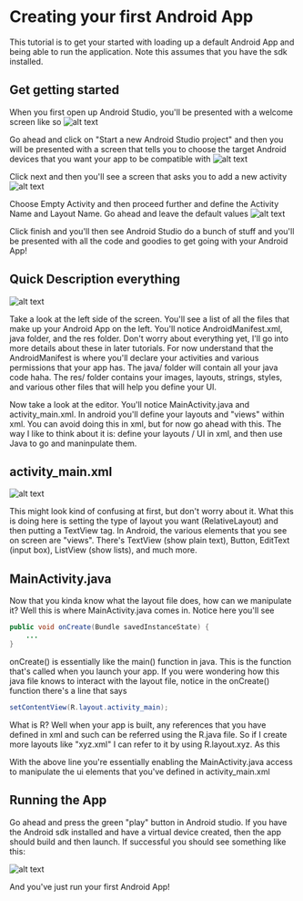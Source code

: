 # Creating your first Android App
This tutorial is to get your started with loading up a default Android App and being able to run the application. Note this assumes that you have the sdk installed.

## Get getting started
When you first open up Android Studio, you'll be presented with a welcome screen like so
![alt text](https://github.com/savala/tilAndroid/blob/master/firstAndroidApp/screenshots/welcomeScreen.png "Welcome Screen")


Go ahead and click on "Start a new Android Studio project" and then you will be presented with a screen that tells you to choose the target Android devices that you want your app to be compatible with
![alt text](https://github.com/savala/tilAndroid/blob/master/firstAndroidApp/screenshots/targetDevice.png "Target Devices")


Click next and then you'll see a screen that asks you to add a new activity
![alt text](https://github.com/savala/tilAndroid/blob/master/firstAndroidApp/screenshots/chooseDefault.png "Choose Activity")


Choose Empty Activity and then proceed further and define the Activity Name and Layout Name. Go ahead and leave the default values
![alt text](https://github.com/savala/tilAndroid/blob/master/firstAndroidApp/screenshots/emptyActivityName.png "Main Activity Name")


Click finish and you'll then see Android Studio do a bunch of stuff and you'll be presented with all the code and goodies to get going with your Android App!

## Quick Description everything
![alt text](https://github.com/savala/tilAndroid/blob/master/firstAndroidApp/screenshots/mainScreen.png "Main Screen")


Take a look at the left side of the screen. You'll see a list of all the files that make up your Android App on the left. You'll notice AndroidManifest.xml, java folder, and the res folder. Don't worry about everything yet, I'll go into more details about these in later tutorials. For now understand that the AndroidManifest is where you'll declare your activities and various permissions that your app has. The java/ folder will contain all your java code haha. The res/ folder contains your images, layouts, strings, styles, and various other files that will help you define your UI.


Now take a look at the editor. You'll notice MainActivity.java and activity_main.xml. In android you'll define your layouts and "views" within xml. You can avoid doing this in xml, but for now go ahead with this. The way I like to think about it is: define your layouts / UI in xml, and then use Java to go and maninpulate them.

## activity_main.xml
![alt text](https://github.com/savala/tilAndroid/blob/master/firstAndroidApp/screenshots/layout.png "Layout")


This might look kind of confusing at first, but don't worry about it. What this is doing here is setting the type of layout you want (RelativeLayout) and then putting a TextView tag. In Android, the various elements that you see on screen are "views". There's TextView (show plain text), Button, EditText (input box), ListView (show lists), and much more.

## MainActivity.java
Now that you kinda know what the layout file does, how can we manipulate it? Well this is where MainActivity.java comes in. Notice here you'll see
```java
public void onCreate(Bundle savedInstanceState) {
    ...
}
```

onCreate() is essentially like the main() function in java. This is the function that's called when you launch your app. If you were wondering how this java file knows to interact with the layout file, notice in the onCreate() function there's a line that says

```java
setContentView(R.layout.activity_main);
```


What is R? Well when your app is built, any references that you have defined in xml and such can be referred using the R.java file. So if I create more layouts like "xyz.xml" I can refer to it by using R.layout.xyz. As this  


With the above line you're essentially enabling the MainActivity.java access to manipulate the ui elements that you've defined in activity_main.xml

## Running the App
Go ahead and press the green "play" button in Android studio. If you have the Android sdk installed and have a virtual device created, then the app should build and then launch. If successful you should see something like this:

![alt text](https://github.com/savala/tilAndroid/blob/master/firstAndroidApp/screenshots/appRun.png "App Run")

And you've just run your first Android App!
